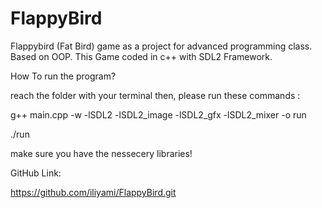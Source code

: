# FlappyBird
Flappybird (Fat Bird) game as a project for advanced programming class. Based on OOP.
This Game coded in c++ with SDL2 Framework.

How To run the program?

reach the folder with your terminal then, please run these commands :

g++ main.cpp -w -lSDL2 -lSDL2_image -lSDL2_gfx -lSDL2_mixer -o run

./run

make sure you have the nessecery libraries!

GitHub Link:

https://github.com/iliyami/FlappyBird.git
